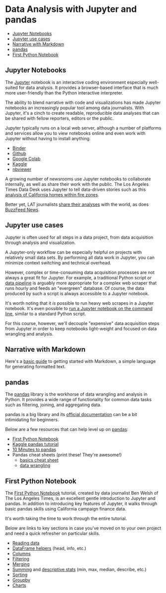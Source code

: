 #  Data Analysis with Jupyter and pandas

- [Jupyter Notebooks](#jupyter-notebooks)
- [Jupyter use cases](#jupyter-use-cases)
- [Narrative with Markdown](#narrative-with-markdown)
- [pandas](#pandas)
- [First Python Notebook](#first-python-notebook)

## Jupyter Notebooks 

The [Jupyter](https://jupyter.org/) notebook is an interactive coding environment especially well-suited for data analysis. It provides a browser-based interface that is much more user-friendly than the Python interactive interpreter.

The ability to blend narrative with code and visualizations has made Jupyter notebooks an increasingly popular tool among data journalists. With Jupyter, it's a cinch to create readable, reproducible data analyses that can be shared with fellow reporters, editors or the public.

Jupyter typically runs on a local web server, although a number of platforms and services allow you to view notebooks online and even work with Jupyter without having to install anything.

* [Binder](https://mybinder.org/)
* [Github](https://help.github.com/en/github/managing-files-in-a-repository/working-with-jupyter-notebook-files-on-github)
* [Google Colab](https://colab.research.google.com/)
* [Kaggle](https://www.kaggle.com/docs/kernels#notebooks)
* [nbviewer](https://nbviewer.jupyter.org/)


A growing number of newsrooms use Jupyter notebooks to collaborate internally, as well as share their work with the public. The Los Angeles Times Data Desk uses Jupyter to tell data-driven stories such as this [analysis of California homes within fire zones][].

Better yet, LAT journalists [share their analyses](https://github.com/datadesk/notebooks) with the world, as does [BuzzFeed News](https://github.com/BuzzFeedNews?language=jupyter+notebook).

[analysis of California homes within fire zones]: https://www.latimes.com/projects/la-me-california-buildings-in-fire-zones/

## Jupyter use cases

Jupyter is often used for all steps in a data project, from data acquisition through analysis and visualization.

A Jupyter-only workflow can be especially helpful on projects with relatively small data sets. By performing all data work in Jupyter, you can minimize context switching and technical overhead.

However, complex or time-consuming data acquisition processes are not always a great fit for Jupyter. For example, a traditional Python script or [data pipeline](data_pipelines_with_modules.md) is arguably more appropriate for a complex web scraper that runs hourly and feeds an "evergreen" database. Of course, the data produced by such a script is always accessible to a Jupyter notebook.

It's worth noting that it *is* possible to run heavy web scrapes in a Jupyter notebook. It's even possible to [run a Jupyter notebook on the command line](https://nbconvert.readthedocs.io/en/latest/usage.html#convert-notebook), similar to a standard Python script.

For this course, however, we'll decouple "expensive" data acquisition steps from Jupyter in order to keep notebooks light-weight and focused on data wrangling and analysis.

## Narrative with Markdown

Here's a [basic guide](https://www.markdownguide.org/basic-syntax) to getting started with Markdown, a simple language for generating formatted text.

## pandas

The [pandas][] library is the workhorse of data wrangling and analysis in Python. It provides a wide range of functionality for common data tasks such as filtering, joining, and aggregating data.

pandas is a big library and its [official documentation](https://pandas.pydata.org/pandas-docs/stable/user_guide/index.html#user-guide) can be a bit intimidating for beginners.

Below are a few resources that can help level up on [pandas][]:

- [First Python Notebook](#first-python-notebook)
- [Kaggle pandas tutorial](https://www.kaggle.com/learn/pandas)
- [10 Minutes to pandas](https://pandas.pydata.org/docs/user_guide/10min.html)
- Pandas cheat sheets (print these\! They're awesome\!)
   -  [basics cheat sheet](https://s3.amazonaws.com/assets.datacamp.com/blog_assets/PandasPythonForDataScience.pdf)
    -  [data wrangling](https://github.com/pandas-dev/pandas/blob/master/doc/cheatsheet/Pandas_Cheat_Sheet.pdf)

## First Python Notebook

The [First Python Notebook](http://www.firstpythonnotebook.org/) tutorial, created by data journalist Ben Welsh of The Los Angeles Times, is an excellent gentle introduction to Jupyter and pandas. In addition to introducing key features of Jupyter, it walks through basic pandas skills using California campaign finance data.

It's worth taking the time to work through the entire tutorial.

Below are links to key sections in case you've moved on to your own project and need a quick refresher on particular skills.

  - [Reading data](http://www.firstpythonnotebook.org/dataframe/index.html#creating-a-dataframe)
  - [DataFrame helpers](http://www.firstpythonnotebook.org/dataframe/index.html) (head, info, etc.)
  - [Columns](http://www.firstpythonnotebook.org/value_counts/index.html)
  - [Filtering](http://www.firstpythonnotebook.org/filter/index.html)
  - [Merging](http://www.firstpythonnotebook.org/merge/index.html)
  -  [Summing](http://www.firstpythonnotebook.org/totals/index.html) and [descriptive
     stats](http://www.firstpythonnotebook.org/pandas/index.html#conduct-a-simple-data-analysis)
     (min, max, median, describe, etc.)
  - [Sorting](http://www.firstpythonnotebook.org/sort_values/index.html)
  - [Groupby](http://www.firstpythonnotebook.org/groupby/index.html)
  - [Charts](http://www.firstpythonnotebook.org/charts/index.html)


[pandas]: https://pandas.pydata.org/pandas-docs/stable/user_guide/index.html#user-guide


